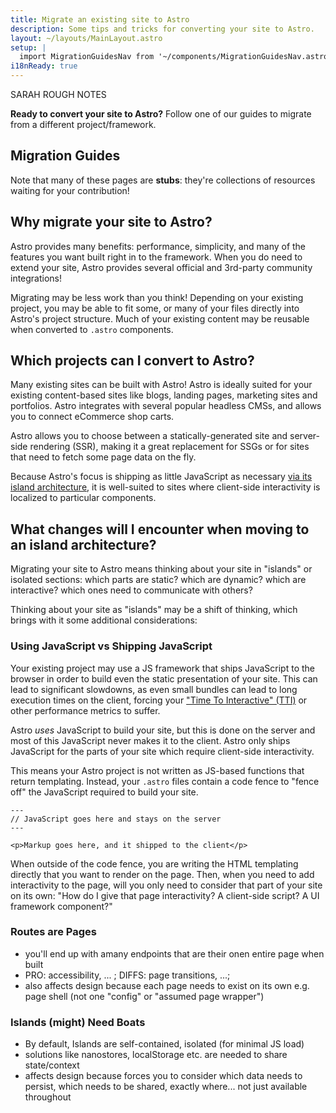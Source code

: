 ```yaml
---
title: Migrate an existing site to Astro
description: Some tips and tricks for converting your site to Astro.
layout: ~/layouts/MainLayout.astro
setup: |
  import MigrationGuidesNav from '~/components/MigrationGuidesNav.astro';
i18nReady: true
---
```


SARAH ROUGH NOTES

**Ready to convert your site to Astro?** Follow one of our guides to migrate from a different project/framework.

## Migration Guides

<MigrationGuidesNav />

Note that many of these pages are **stubs**: they're collections of resources waiting for your contribution!

## Why migrate your site to Astro?

Astro provides many benefits: performance, simplicity, and many of the features you want built right in to the framework. When you do need to extend your site, Astro provides several official and 3rd-party community integrations!

Migrating may be less work than you think! Depending on your existing project, you may be able to fit some, or many of your files directly into Astro's project structure. Much of your existing content may be reusable when converted to `.astro` components.


## Which projects can I convert to Astro?

Many existing sites can be built with Astro! Astro is ideally suited for your existing content-based sites like blogs, landing pages, marketing sites and portfolios. Astro integrates with several popular headless CMSs, and allows you to connect eCommerce shop carts.

Astro allows you to choose between a statically-generated site and server-side rendering (SSR), making it a great replacement for SSGs or for sites that need to fetch some page data on the fly.

Because Astro's focus is shipping as little JavaScript as necessary [via its island architecture](/en/concepts/islands/#what-is-an-astro-island), it is well-suited to sites where client-side interactivity is localized to particular components.

## What changes will I encounter when moving to an island architecture?

Migrating your site to Astro means thinking about your site in "islands" or isolated sections: which parts are static? which are dynamic? which are interactive? which ones need to communicate with others?

Thinking about your site as "islands" may be a shift of thinking, which brings with it some additional considerations:

### Using JavaScript vs Shipping JavaScript

Your existing project may use a JS framework that ships JavaScript to the browser in order to build even the static presentation of your site. This can lead to significant slowdowns, as even small bundles can lead to long execution times on the client, forcing your ["Time To Interactive" (TTI)](https://web.dev/tti/) or other performance metrics to suffer.

Astro *uses* JavaScript to build your site, but this is done on the server and most of this JavaScript never makes it to the client. Astro only ships JavaScript for the parts of your site which require client-side interactivity.

This means your Astro project is not written as JS-based functions that return templating. Instead, your `.astro` files contain a code fence to "fence off" the JavaScript required to build your site.

```astro
---
// JavaScript goes here and stays on the server
---

<p>Markup goes here, and it shipped to the client</p>
```

When outside of the code fence, you are writing the HTML templating directly that you want to render on the page. Then, when you need to add interactivity to the page, will you only need to consider that part of your site on its own: "How do I give that page interactivity? A client-side script? A UI framework component?"

<!-- TODO: Come back to this section -->

### Routes are Pages

- you'll end up with amany endpoints that are their onen entire page when built
- PRO: accessibility, ... ; DIFFS: page transitions, ...;
- also affects design because each page needs to exist on its own e.g. page shell (not one "config" or "assumed page wrapper")


### Islands (might) Need Boats

- By default, Islands are self-contained, isolated (for minimal JS load)
- solutions like nanostores, localStorage etc. are needed to share state/context
- affects design because forces you to consider which data needs to persist, which needs to be shared, exactly where... not just available throughout
